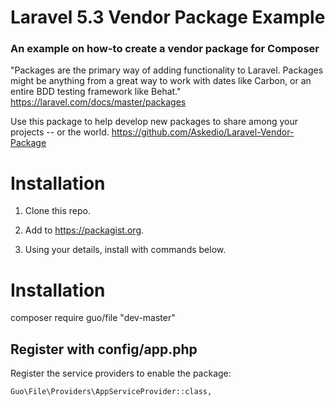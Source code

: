 # Laravel 5.3 Vendor Package Example
### An example on how-to create a vendor package for Composer

"Packages are the primary way of adding functionality to Laravel. Packages might be anything from a great way to work with dates like Carbon, or an entire BDD testing framework like Behat."
https://laravel.com/docs/master/packages

Use this package to help develop new packages to share among your projects -- or the world.
https://github.com/Askedio/Laravel-Vendor-Package
# Installation
1. Clone this repo.

3. Add to https://packagist.org.
4. Using your details, install with commands below.

# Installation

composer require guo/file "dev-master"

## Register with config/app.php
Register the service providers to enable the package:
```
Guo\File\Providers\AppServiceProvider::class,
```

